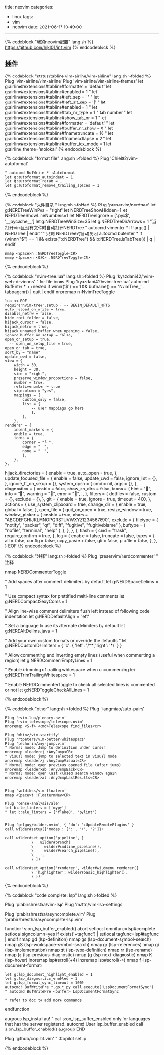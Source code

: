 title: neovim
categories:
  - linux
tags:
  - vim
  - neovim
date: 2021-08-17 10:49:00
---
{% codeblock "我的neovim配置" lang:sh %}
https://github.com/hjkl01/init.vim
{% endcodeblock %}

## 插件

{% codeblock "status/tabline vim-airline/vim-airline" lang:sh >folded %}
    Plug 'vim-airline/vim-airline'
    Plug 'vim-airline/vim-airline-themes'
    let g:airline#extensions#tabline#formatter = 'default'
    let g:airline#extensions#tabline#enabled = 1
    " let g:airline#extensions#tabline#left_sep = ' '
    " let g:airline#extensions#tabline#left_alt_sep = '|'
    " let g:airline#extensions#tabline#enabled = 1
    " let g:airline#extensions#tabline#tab_nr_type = 1 " tab number
    " let g:airline#extensions#tabline#show_tab_nr = 1
    " let g:airline#extensions#tabline#formatter = 'default'
    " let g:airline#extensions#tabline#buffer_nr_show = 0
    " let g:airline#extensions#tabline#fnametruncate = 16
    " let g:airline#extensions#tabline#fnamecollapse = 2
    " let g:airline#extensions#tabline#buffer_idx_mode = 1
    let g:airline_theme='molokai'
{% endcodeblock %}

{% codeblock "format file" lang:sh >folded %}
    Plug 'Chiel92/vim-autoformat'
    
    " autocmd BufWrite * :Autoformat
    let g:autoformat_autoindent = 1
    let g:autoformat_retab = 1
    let g:autoformat_remove_trailing_spaces = 1
{% endcodeblock %}


{% codeblock "文件目录 " lang:sh >folded %}    Plug 'preservim/nerdtree'
    let g:NERDTreeWinPos = "right"
    let NERDTreeShowHidden=1
    let NERDTreeShowLineNumbers=1
    let NERDTreeIgnore = ['\.pyc$', '__pycache__']
    let g:NERDTreeWinSize=35
    let g:NERDTreeDirArrows = 1
    "当打开vim且没有文件时自动打开NERDTree
    " autocmd vimenter * if !argc() | NERDTree | endif
    "" 只剩 NERDTree时自动关闭
    autocmd bufenter * if (winnr("$") == 1 && exists("b:NERDTree") && b:NERDTree.isTabTree()) | q | endif

    nmap <Space>n :NERDTreeToggle<CR>
    nmap <Space>n <ESC> :NERDTreeToggle<CR>
{% endcodeblock %}

{% codeblock "nvim-tree.lua" lang:sh >folded %}
Plug 'kyazdani42/nvim-web-devicons' " for file icons
Plug 'kyazdani42/nvim-tree.lua'
autocmd BufEnter * ++nested if winnr('$') == 1 && bufname() == 'NvimTree_' . tabpagenr() | quit | endif
    nnoremap <Space>n :NvimTreeToggle<CR>

    lua << EOF
    require'nvim-tree'.setup { -- BEGIN_DEFAULT_OPTS
    auto_reload_on_write = true,
    disable_netrw = false,
    hide_root_folder = false,
    hijack_cursor = false,
    hijack_netrw = true,
    hijack_unnamed_buffer_when_opening = false,
    ignore_buffer_on_setup = false,
    open_on_setup = true,
      -- open_on_setup_file = true,
    open_on_tab = true,
    sort_by = "name",
    update_cwd = false,
    view = {
        width = 30,
        height = 30,
        side = "right",
        preserve_window_proportions = false,
        number = true,
        relativenumber = true,
        signcolumn = "yes",
        mappings = {
            custom_only = false,
            list = {
                -- user mappings go here
                },
            },
        },
    renderer = {
        indent_markers = {
        enable = true,
        icons = {
            corner = "└ ",
            edge = "│ ",
            none = "  ",
            },
        },
    },
hijack_directories = {
enable = true,
auto_open = true,
},
      update_focused_file = {
      enable = false,
      update_cwd = false,
      ignore_list = {},
      },
  ignore_ft_on_setup = {},
  system_open = {
      cmd = nil,
      args = {},
      },
  diagnostics = {
  enable = false,
  show_on_dirs = false,
  icons = {
      hint = "",
      info = "",
      warning = "",
      error = "",
      },
  },
      filters = {
          dotfiles = false,
          custom = {},
          exclude = {},
          },
      git = {
      enable = true,
      ignore = true,
      timeout = 400,
      },
  actions = {
      use_system_clipboard = true,
      change_dir = {
      enable = true,
      global = false,
      },
  open_file = {
      quit_on_open = true,
      resize_window = true,
      window_picker = {
      enable = true,
      chars = "ABCDEFGHIJKLMNOPQRSTUVWXYZ1234567890",
      exclude = {
          filetype = { "notify", "packer", "qf", "diff", "fugitive", "fugitiveblame" },
          buftype = { "nofile", "terminal", "help" },
          },
      },
  },
      },
  trash = {
      cmd = "trash",
      require_confirm = true,
      },
  log = {
  enable = false,
  truncate = false,
  types = {
      all = false,
      config = false,
      copy_paste = false,
      git = false,
      profile = false,
      },
  },
    }
EOF
{% endcodeblock %}

{% codeblock "注释" lang:sh >folded %}
Plug 'preservim/nerdcommenter' " 注释

nmap <Space><Space> <plug>NERDCommenterToggle

" Add spaces after comment delimiters by default
let g:NERDSpaceDelims = 1

" Use compact syntax for prettified multi-line comments
let g:NERDCompactSexyComs = 1

" Align line-wise comment delimiters flush left instead of following code indentation
let g:NERDDefaultAlign = 'left'

" Set a language to use its alternate delimiters by default
let g:NERDAltDelims_java = 1

" Add your own custom formats or override the defaults
" let g:NERDCustomDelimiters = { 'c': { 'left': '/**','right': '*/' } }

" Allow commenting and inverting empty lines (useful when commenting a region)
let g:NERDCommentEmptyLines = 1

" Enable trimming of trailing whitespace when uncommenting
let g:NERDTrimTrailingWhitespace = 1

" Enable NERDCommenterToggle to check all selected lines is commented or not
let g:NERDToggleCheckAllLines = 1

{% endcodeblock %}


{% codeblock "other" lang:sh >folded %}
    Plug 'jiangmiao/auto-pairs'
    
    Plug 'nvim-lua/plenary.nvim'
    Plug 'nvim-telescope/telescope.nvim'
    nnoremap <S-f> <cmd>Telescope find_files<cr>

    Plug 'mhinz/vim-startify'
    Plug 'ntpeters/vim-better-whitespace'
    Plug 'pechorin/any-jump.vim'
    " Normal mode: Jump to definition under cursor
    nnoremap <leader>j :AnyJump<CR>
    " Visual mode: jump to selected text in visual mode
    xnoremap <leader>j :AnyJumpVisual<CR>
    " Normal mode: open previous opened file (after jump)
    nnoremap <leader>ab :AnyJumpBack<CR>
    " Normal mode: open last closed search window again
    nnoremap <leader>al :AnyJumpLastResults<CR>


    Plug 'voldikss/vim-floaterm'
    nmap <Space>t :FloatermNew<CR>

    Plug 'dense-analysis/ale'
    let b:ale_linters = ['mypy']
    " let b:ale_linters = ['flake8', 'pylint']


    Plug 'gelguy/wilder.nvim', { 'do': ':UpdateRemotePlugins' }
    call wilder#setup({'modes': [':', '/', '?']})

    call wilder#set_option('pipeline', [
                \   wilder#branch(
                \     wilder#cmdline_pipeline(),
                \     wilder#search_pipeline(),
                \   ),
                \ ])

    call wilder#set_option('renderer', wilder#wildmenu_renderer({
                \ 'highlighter': wilder#basic_highlighter(),
                \ }))


{% endcodeblock %}


{% codeblock "code complete: lsp" lang:sh >folded %}

Plug 'prabirshrestha/vim-lsp'
Plug 'mattn/vim-lsp-settings'

Plug 'prabirshrestha/asyncomplete.vim'
Plug 'prabirshrestha/asyncomplete-lsp.vim'


function! s:on_lsp_buffer_enabled() abort
    setlocal omnifunc=lsp#complete
    setlocal signcolumn=yes
    if exists('+tagfunc') | setlocal tagfunc=lsp#tagfunc | endif
    nmap <buffer> gd <plug>(lsp-definition)
    nmap <buffer> gs <plug>(lsp-document-symbol-search)
    nmap <buffer> gS <plug>(lsp-workspace-symbol-search)
    nmap <buffer> gr <plug>(lsp-references)
    nmap <buffer> gi <plug>(lsp-implementation)
    nmap <buffer> gt <plug>(lsp-type-definition)
    nmap <buffer> <leader>rn <plug>(lsp-rename)
    nmap <buffer> [g <plug>(lsp-previous-diagnostic)
    nmap <buffer> ]g <plug>(lsp-next-diagnostic)
    nmap <buffer> K <plug>(lsp-hover)
    inoremap <buffer> <expr><c-f> lsp#scroll(+4)
    inoremap <buffer> <expr><c-d> lsp#scroll(-4)
    nmap <Space>f <plug>(lsp-document-format)

    let g:lsp_document_highlight_enabled = 1
    let g:lsp_diagnostics_enabled = 1
    let g:lsp_format_sync_timeout = 1000
    autocmd! BufWritePre *.go,*.py call execute('LspDocumentFormatSync')
    " autocmd BufWritePre <buffer> LspDocumentFormatSync

    " refer to doc to add more commands
endfunction


augroup lsp_install
    au!
    " call s:on_lsp_buffer_enabled only for languages that has the server registered.
    autocmd User lsp_buffer_enabled call s:on_lsp_buffer_enabled()
augroup END

Plug 'github/copilot.vim'
" :Copilot setup

{% endcodeblock %}